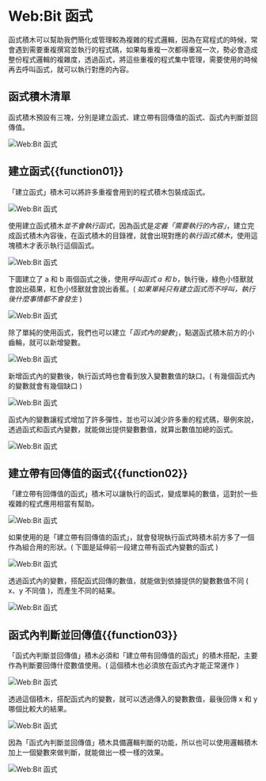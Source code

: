 # Web:Bit 函式

函式積木可以幫助我們簡化或管理較為複雜的程式邏輯，因為在寫程式的時候，常會遇到需要重複撰寫並執行的程式碼，如果每重複一次都得重寫一次，勢必會造成整份程式邏輯的複雜度，透過函式，將這些重複的程式集中管理，需要使用的時候再去呼叫函式，就可以執行對應的內容。

## 函式積木清單

函式積木預設有三塊，分別是建立函式、建立帶有回傳值的函式、函式內判斷並回傳值。

![Web:Bit 函式](../../../../media/zh-tw/education/basic/function-01.jpg)

## 建立函式{{function01}}

「建立函式」積木可以將許多重複會用到的程式積木包裝成函式。

![Web:Bit 函式](../../../../media/zh-tw/education/basic/function-03.jpg)

使用建立函式積木*並不會執行函式*，因為函式是*定義「需要執行的內容」*，建立完成函式積木內容後，在函式積木的目錄裡，就會出現對應的*執行函式積木*，使用這塊積木才表示執行這個函式。

![Web:Bit 函式](../../../../media/zh-tw/education/basic/function-02.jpg)

下圖建立了 a 和 b 兩個函式之後，使用*呼叫函式 a 和 b*，執行後，綠色小怪獸就會說出蘋果，紅色小怪獸就會說出香蕉。( *如果單純只有建立函式而不呼叫，執行後什麼事情都不會發生* )

![Web:Bit 函式](../../../../media/zh-tw/education/basic/function-05.jpg)

除了單純的使用函式，我們也可以建立「*函式內的變數*」，點選函式積木前方的小齒輪，就可以新增變數。

![Web:Bit 函式](../../../../media/zh-tw/education/basic/function-06.gif)

新增函式內的變數後，執行函式時也會看到放入變數數值的缺口。( 有幾個函式內的變數就會有幾個缺口 )

![Web:Bit 函式](../../../../media/zh-tw/education/basic/function-07.jpg)

函式內的變數讓程式增加了許多彈性，並也可以減少許多重的程式碼，舉例來說，透過函式和函式內變數，就能做出提供變數數值，就算出數值加總的函式。

![Web:Bit 函式](../../../../media/zh-tw/education/basic/function-08.jpg)

## 建立帶有回傳值的函式{{function02}}

「建立帶有回傳值的函式」積木可以讓執行的函式，變成單純的數值，這對於一些複雜的程式應用相當有幫助。

![Web:Bit 函式](../../../../media/zh-tw/education/basic/function-09.jpg)

如果使用的是「建立帶有回傳值的函式」，就會發現執行函式時積木前方多了一個作為組合用的形狀。( 下圖是延伸前一段建立帶有函式內變數的函式 )

![Web:Bit 函式](../../../../media/zh-tw/education/basic/function-10.jpg)

透過函式內的變數，搭配函式回傳的數值，就能做到依據提供的變數數值不同 ( x、y 不同值 )，而產生不同的結果。

![Web:Bit 函式](../../../../media/zh-tw/education/basic/function-11.jpg)

## 函式內判斷並回傳值{{function03}}

「函式內判斷並回傳值」積木必須和「建立帶有回傳值的函式」的積木搭配，主要作為判斷要回傳什麼數值使用。( 這個積木也必須放在函式內才能正常運作 ) 

![Web:Bit 函式](../../../../media/zh-tw/education/basic/function-12.jpg)

透過這個積木，搭配函式內的變數，就可以透過傳入的變數數值，最後回傳 x 和 y 哪個比較大的結果。

![Web:Bit 函式](../../../../media/zh-tw/education/basic/function-13.jpg)

因為「函式內判斷並回傳值」積木具備邏輯判斷的功能，所以也可以使用邏輯積木加上一個變數來做判斷，就能做出一模一樣的效果。

![Web:Bit 函式](../../../../media/zh-tw/education/basic/function-14.jpg)

